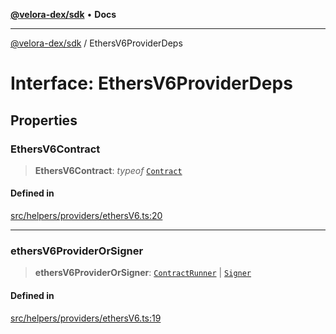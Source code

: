 [**@velora-dex/sdk**](../README.md) • **Docs**

***

[@velora-dex/sdk](../globals.md) / EthersV6ProviderDeps

# Interface: EthersV6ProviderDeps

## Properties

### EthersV6Contract

> **EthersV6Contract**: *typeof* [`Contract`](../-internal-/classes/Contract.md)

#### Defined in

[src/helpers/providers/ethersV6.ts:20](https://github.com/VeloraDEX/paraswap-sdk/blob/feat/velora/src/helpers/providers/ethersV6.ts#L20)

***

### ethersV6ProviderOrSigner

> **ethersV6ProviderOrSigner**: [`ContractRunner`](../-internal-/interfaces/ContractRunner.md) \| [`Signer`](../-internal-/interfaces/Signer.md)

#### Defined in

[src/helpers/providers/ethersV6.ts:19](https://github.com/VeloraDEX/paraswap-sdk/blob/feat/velora/src/helpers/providers/ethersV6.ts#L19)
